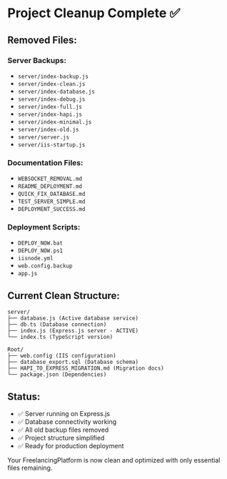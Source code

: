 # Project Cleanup Complete ✅

## Removed Files:
### Server Backups:
- `server/index-backup.js`
- `server/index-clean.js` 
- `server/index-database.js`
- `server/index-debug.js`
- `server/index-full.js`
- `server/index-hapi.js`
- `server/index-minimal.js`
- `server/index-old.js`
- `server/server.js`
- `server/iis-startup.js`

### Documentation Files:
- `WEBSOCKET_REMOVAL.md`
- `README_DEPLOYMENT.md`
- `QUICK_FIX_DATABASE.md`
- `TEST_SERVER_SIMPLE.md`
- `DEPLOYMENT_SUCCESS.md`

### Deployment Scripts:
- `DEPLOY_NOW.bat`
- `DEPLOY_NOW.ps1`
- `iisnode.yml`
- `web.config.backup`
- `app.js`

## Current Clean Structure:
```
server/
├── database.js (Active database service)
├── db.ts (Database connection)
├── index.js (Express.js server - ACTIVE)
└── index.ts (TypeScript version)

Root/
├── web.config (IIS configuration)
├── database_export.sql (Database schema)
├── HAPI_TO_EXPRESS_MIGRATION.md (Migration docs)
└── package.json (Dependencies)
```

## Status:
- ✅ Server running on Express.js
- ✅ Database connectivity working
- ✅ All old backup files removed
- ✅ Project structure simplified
- ✅ Ready for production deployment

Your FreelancingPlatform is now clean and optimized with only essential files remaining.